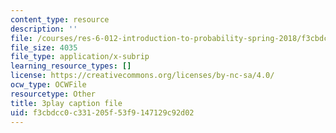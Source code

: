 ```yaml
---
content_type: resource
description: ''
file: /courses/res-6-012-introduction-to-probability-spring-2018/f3cbdcc0c331205f53f9147129c92d02_jXf5Sz7V87I.srt
file_size: 4035
file_type: application/x-subrip
learning_resource_types: []
license: https://creativecommons.org/licenses/by-nc-sa/4.0/
ocw_type: OCWFile
resourcetype: Other
title: 3play caption file
uid: f3cbdcc0-c331-205f-53f9-147129c92d02
---
```

